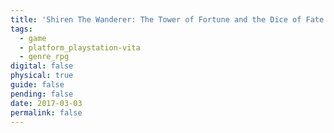 ```yaml
---
title: 'Shiren The Wanderer: The Tower of Fortune and the Dice of Fate'
tags:
  - game
  - platform_playstation-vita
  - genre_rpg
digital: false
physical: true
guide: false
pending: false
date: 2017-03-03
permalink: false
---
```

